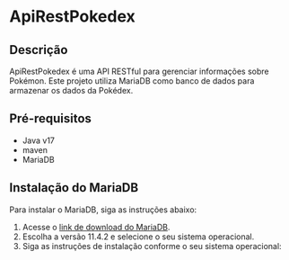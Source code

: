 # ApiRestPokedex

## Descrição
ApiRestPokedex é uma API RESTful para gerenciar informações sobre Pokémon. Este projeto utiliza MariaDB como banco de dados para armazenar os dados da Pokédex.

## Pré-requisitos
- Java v17
- maven 
- MariaDB

## Instalação do MariaDB

Para instalar o MariaDB, siga as instruções abaixo:

1. Acesse o [link de download do MariaDB](https://mariadb.com/kb/en/postdownload/mariadb-server-11-4-2/).
2. Escolha a versão 11.4.2 e selecione o seu sistema operacional.
3. Siga as instruções de instalação conforme o seu sistema operacional:

